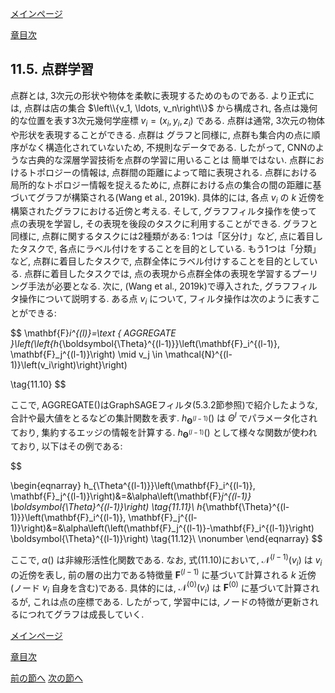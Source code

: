 [メインページ](../../index.markdown)

[章目次](./chap11.md)
## 11.5. 点群学習

点群とは, 3次元の形状や物体を柔軟に表現するためのものである. より正式には, 点群は店の集合 $\left\\{v_1, \ldots, v_n\right\\}$ から構成され, 各点は幾何的な位置を表す3次元幾何学座標 $v_i=\left(x_i, y_i, z_i\right)$ である. 点群は通常, 3次元の物体や形状を表現することができる. 点群は グラフと同様に, 点群も集合内の点に順序がなく構造化されていないため, 不規則なデータである. したがって, CNNのような古典的な深層学習技術を点群の学習に用いることは 簡単ではない. 点群におけるトポロジーの情報は, 点群間の距離によって暗に表現される. 点群における局所的なトポロジー情報を捉えるために, 点群における点の集合の間の距離に基づいてグラフが構築される(Wang et al., 2019k). 具体的には, 各点 $v_i$ の $k$ 近傍を構築されたグラフにおける近傍と考える. そして, グラフフィルタ操作を使って点の表現を学習し, その表現を後段のタスクに利用することができる. グラフと同様に, 点群に関するタスクには2種類がある: 1つは「区分け」など, 点に着目したタスクで, 各点にラベル付けをすることを目的としている. もう1つは「分類」など, 点群に着目したタスクで, 点群全体にラベル付けすることを目的としている. 点群に着目したタスクでは, 点の表現から点群全体の表現を学習するプーリング手法が必要となる. 次に, (Wang et al., 2019k)で導入された, グラフフィルタ操作について説明する. ある点 $v_i$ について, フィルタ操作は次のように表すことができる:

 $$
 \mathbf{F}_i^{(l)}=\text { AGGREGATE }\left(\left\{h_{\boldsymbol{\Theta}^{(l-1)}}\left(\mathbf{F}_i^{(l-1)}, \mathbf{F}_j^{(l-1)}\right) \mid v_j \in \mathcal{N}^{(l-1)}\left(v_i\right)\right\}\right)
    
\tag{11.10} $$
 

ここで, AGGREGATE()はGraphSAGEフィルタ(5.3.2節参照)で紹介したような, 合計や最大値をとるなどの集計関数を表す.  $h_{\boldsymbol{\Theta}^{(l-1)}}()$ は $\Theta^{l}$ でパラメータ化されており, 集約するエッジの情報を計算する.  $h_{\boldsymbol{\Theta}^{(l-1)}}()$ として様々な関数が使われており, 以下はその例である:

  

$$

\begin{eqnarray}
    h_{\Theta^{(l-1)}}\left(\mathbf{F}_i^{(l-1)}, \mathbf{F}_j^{(l-1)}\right)&=&\alpha\left(\mathbf{F}_j^{(l-1)} \boldsymbol{\Theta}^{(l-1)}\right) 
\tag{11.11}\\ h_{\mathbf{\Theta}^{(l-1)}}\left(\mathbf{F}_i^{(l-1)}, \mathbf{F}_j^{(l-1)}\right)&=&\alpha\left(\left(\mathbf{F}_j^{(l-1)}-\mathbf{F}_i^{(l-1)}\right) \boldsymbol{\Theta}^{(l-1)}\right) 
\tag{11.12}\\ \nonumber
\end{eqnarray}
$$

  

ここで,  $\alpha()$ は非線形活性化関数である. なお, 式(11.10)において,  $\mathcal{N}^{(l-1)}\left(v_i\right)$ は $v_i$ の近傍を表し, 前の層の出力である特徴量 $\mathbf{F}^{(l-1)}$ に基づいて計算される $k$ 近傍(ノード $v_i$ 自身を含む)である. 具体的には,  $\mathcal{N}^{(0)}\left(v_i\right)$ は $\mathbf{F}^{(0)}$ に基づいて計算されるが, これは点の座標である. したがって, 学習中には, ノードの特徴が更新されるにつれてグラフは成長していく.


[メインページ](../../index.markdown)

[章目次](./chap11.md)

[前の節へ](./subsection_04.md) [次の節へ](./subsection_06.md)



